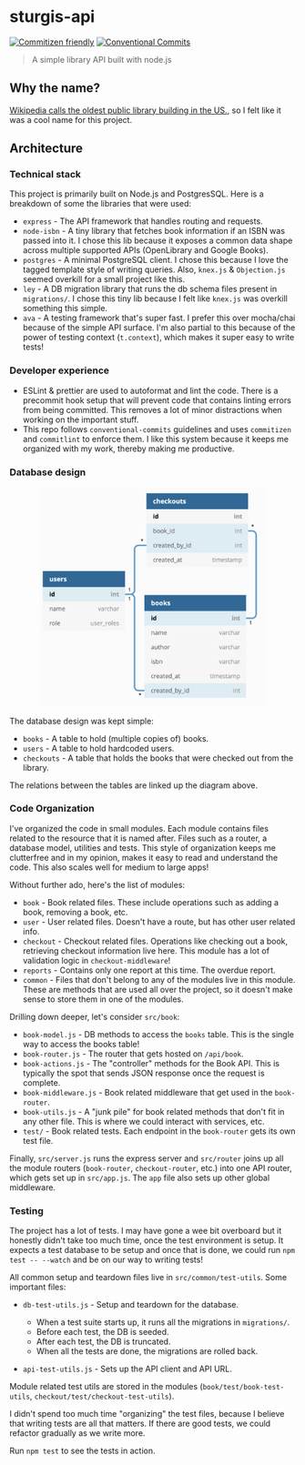 # sturgis-api

[![Commitizen friendly](https://img.shields.io/badge/commitizen-friendly-brightgreen.svg)](http://commitizen.github.io/cz-cli/) [![Conventional Commits](https://img.shields.io/badge/Conventional%20Commits-1.0.0-yellow.svg)](https://conventionalcommits.org)

> A simple library API built with node.js

## Why the name?

[Wikipedia calls the oldest public library building in the US.](https://en.wikipedia.org/wiki/Sturgis_Library), so I felt like it was a cool name for this project.

## Architecture

### Technical stack

This project is primarily built on Node.js and PostgresSQL. Here is a breakdown of some the libraries that were used:

* `express` - The API framework that handles routing and requests.
* `node-isbn` - A tiny library that fetches book information if an ISBN was passed into it. I chose this lib because it exposes a common data shape across multiple supported APIs (OpenLibrary and Google Books).
* `postgres` - A minimal PostgreSQL client. I chose this because I love the tagged template style of writing queries. Also, `knex.js` & `Objection.js` seemed overkill for a small project like this.
* `ley` - A DB migration library that runs the db schema files present in `migrations/`. I chose this tiny lib because I felt like `knex.js` was overkill something this simple.
* `ava` - A testing framework that's super fast. I prefer this over mocha/chai because of the simple API surface. I'm also partial to this because of the power of testing context (`t.context`), which makes it super easy to write tests! 

### Developer experience

* ESLint & prettier are used to autoformat and lint the code. There is a precommit hook setup that will prevent code that contains linting errors from being committed. This removes a lot of minor distractions when working on the important stuff.
* This repo follows `conventional-commits` guidelines and uses `commitizen` and `commitlint` to enforce them. I like this system because it keeps me organized with my work, thereby making me productive.

### Database design

<div align="center">
  <a href="https://dbdiagram.io/d/5ea4b94539d18f5553fe35ed">
    <img src="db-diagram.png" alt="Database Diagram" width="400" />
  </a>
</div>

The database design was kept simple: 

* `books` - A table to hold (multiple copies of) books.
* `users` - A table to hold hardcoded users.
* `checkouts` - A table that holds the books that were checked out from the library.

The relations between the tables are linked up the diagram above.

### Code Organization

I've organized the code in small modules. Each module contains files related to the resource that it is named after. Files such as a router, a database model, utilities and tests. This style of organization keeps me clutterfree and in my opinion, makes it easy to read and understand the code. This also scales well for medium to large apps!

Without further ado, here's the list of modules:

* `book` - Book related files. These include operations such as adding a book, removing a book, etc.
* `user` - User related files. Doesn't have a route, but has other user related info.
* `checkout` - Checkout related files. Operations like checking out a book, retrieving checkout information live here. This module has a lot of validation logic in `checkout-middleware`!
* `reports` - Contains only one report at this time. The overdue report.
* `common` - Files that don't belong to any of the modules live in this module. These are methods that are used all over the project, so it doesn't make sense to store them in one of the modules.

Drilling down deeper, let's consider `src/book`: 

* `book-model.js` - DB methods to access the `books` table. This is the single way to access the books table!
* `book-router.js` - The router that gets hosted on `/api/book`.
* `book-actions.js` - The "controller" methods for the Book API. This is typically the spot that sends JSON response once the request is complete.
* `book-middleware.js` - Book related middleware that get used in the `book-router`.
* `book-utils.js` - A "junk pile" for book related methods that don't fit in any other file. This is where we could interact with services, etc.
* `test/` - Book related tests. Each endpoint in the `book-router` gets its own test file.

Finally, `src/server.js` runs the express server and `src/router` joins up all the module routers (`book-router`, `checkout-router`, etc.) into one API router, which gets set up in `src/app.js`. The `app` file also sets up other global middleware.

### Testing

The project has a lot of tests. I may have gone a wee bit overboard but it honestly didn't take too much time, once the test environment is setup. It expects a test database to be setup and once that is done, we could run `npm test -- --watch` and be on our way to writing tests!

All common setup and teardown files live in `src/common/test-utils`. Some important files:

* `db-test-utils.js` - Setup and teardown for the database. 
    - When a test suite starts up, it runs all the migrations in `migrations/`. 
    - Before each test, the DB is seeded. 
    - After each test, the DB is truncated. 
    - When all the tests are done, the migrations are rolled back.

* `api-test-utils.js` - Sets up the API client and API URL. 

Module related test utils are stored in the modules (`book/test/book-test-utils`, `checkout/test/checkout-test-utils`). 

I didn't spend too much time "organizing" the test files, because I believe that writing tests are all that matters. If there are good tests, we could refactor gradually as we write more.

Run `npm test` to see the tests in action. 